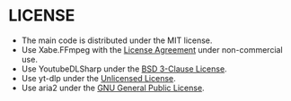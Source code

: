 # LICENSE

- The main code is distributed under the MIT license.
- Use Xabe.FFmpeg with the [License Agreement](https://ffmpeg.xabe.net/license.html) under non-commercial use.
- Use YoutubeDLSharp under the [BSD 3-Clause License](https://github.com/Bluegrams/YoutubeDLSharp/blob/master/LICENSE.txt).
- Use yt-dlp under the [Unlicensed License](https://github.com/yt-dlp/yt-dlp/blob/master/LICENSE).
- Use aria2 under the [GNU General Public License](https://github.com/aria2/aria2/blob/master/COPYING).
